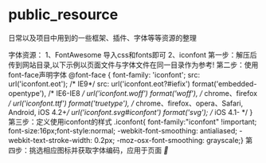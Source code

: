 # public_resource
日常以及项目中用到的一些框架、插件、字体等等资源的整理

字体资源：
1、FontAwesome 导入css和fonts即可
2、iconfont
    第一步：解压后传到网站目录,以下示例以页面文件与字体文件在同一目录作为参考!
    第二步：使用font-face声明字体
    @font-face {
      font-family: 'iconfont';
      src: url('iconfont.eot'); /* IE9*/
      src: url('iconfont.eot?#iefix') format('embedded-opentype'), /* IE6-IE8 */
      url('iconfont.woff') format('woff'), /* chrome、firefox */
      url('iconfont.ttf') format('truetype'), /* chrome、firefox、opera、Safari, Android, iOS 4.2+*/
      url('iconfont.svg#iconfont') format('svg'); /* iOS 4.1- */
    }
    第三步：定义使用iconfont的样式
    .iconfont{
        font-family:"iconfont" !important;
        font-size:16px;font-style:normal;
        -webkit-font-smoothing: antialiased;
        -webkit-text-stroke-width: 0.2px;
        -moz-osx-font-smoothing: grayscale;}
    第四步：挑选相应图标并获取字体编码，应用于页面
    <i class="iconfont">&#xebe0;</i>
